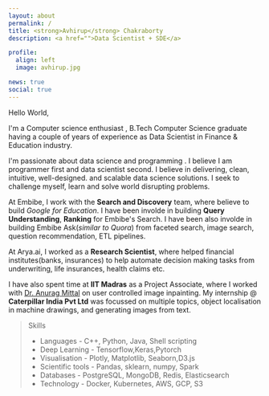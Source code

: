 ```yaml
---
layout: about
permalink: /
title: <strong>Avhirup</strong> Chakraborty
description: <a href="">Data Scientist + SDE</a> 

profile:
  align: left
  image: avhirup.jpg

news: true
social: true
---
```

Hello World,<br>

I'm a Computer science enthusiast , B.Tech Computer Science graduate having a couple of years of experience as Data Scientist in Finance & Education industry.<br>

I'm passionate about data science and programming . I believe I am programmer first and data scientist second. I believe in delivering, clean, intuitive, well-designed. and scalable data science solutions. I seek to challenge myself, learn and solve world disrupting problems.<br>

At Embibe, I work with the **Search and Discovery** team, where believe to build *Google for Education*. I have been involde in building **Query Understanding**, **Ranking** for Embibe's Search. I have been also involde in building Embibe Ask(*similar to Quora*) from faceted search, image search, question recommendation, ETL pipelines.<br>

At Arya.ai, I worked as a **Research Scientist**, where helped financial institutes(banks, insurances) to help automate decision making tasks from underwriting, life insurances, health claims etc.<br>

I have also spent time at **IIT Madras** as a Project Associate, where I worked with [Dr. Anurag Mittal](https://www.cse.iitm.ac.in/~amittal/) on user controlled image inpainting. My internship @ **Caterpillar India Pvt Ltd** was focussed on multiple topics, object localisation in machine drawings, and generating images from text.

> Skills
> * Languages - C++, Python, Java, Shell scripting
> * Deep Learning - Tensorflow,Keras,Pytorch
> * Visualisation - Plotly, Matplotlib, Seaborn,D3.js
> * Scientific tools - Pandas, sklearn, numpy, Spark
> * Databases -  PostgreSQL, MongoDB, Redis, Elasticsearch
> * Technology - Docker, Kubernetes, AWS, GCP, S3



